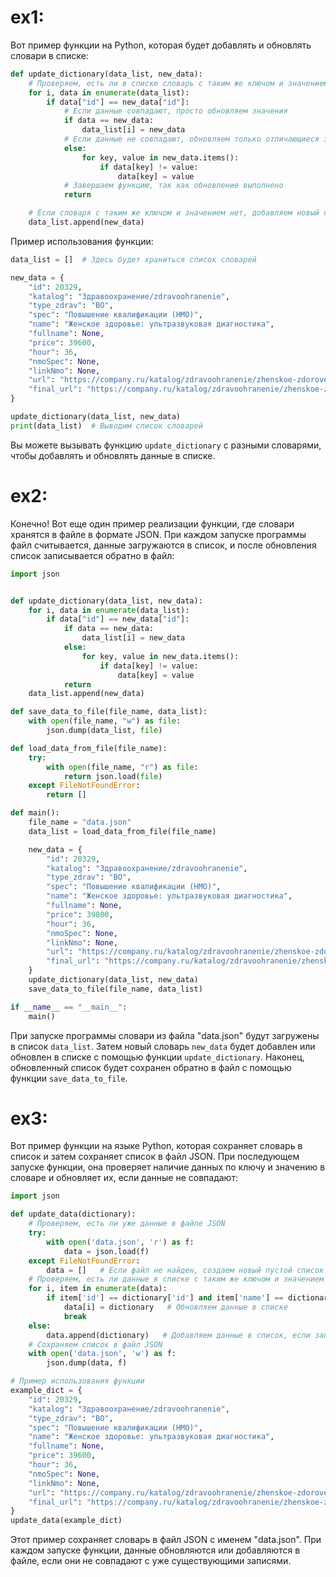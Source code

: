 # ex1:
Вот пример функции на Python, которая будет добавлять и обновлять словари в списке:

```python
def update_dictionary(data_list, new_data):
    # Проверяем, есть ли в списке словарь с таким же ключом и значением
    for i, data in enumerate(data_list):
        if data["id"] == new_data["id"]:
            # Если данные совпадают, просто обновляем значения
            if data == new_data:
                data_list[i] = new_data
            # Если данные не совпадают, обновляем только отличающиеся значения
            else:
                for key, value in new_data.items():
                    if data[key] != value:
                        data[key] = value
            # Завершаем функцию, так как обновление выполнено
            return

    # Если словаря с таким же ключом и значением нет, добавляем новый словарь в список
    data_list.append(new_data)
```

Пример использования функции:

```python
data_list = []  # Здесь будет храниться список словарей

new_data = {
    "id": 20329,
    "katalog": "Здравоохранение/zdravoohranenie",
    "type_zdrav": "ВО",
    "spec": "Повышение квалификации (НМО)",
    "name": "Женское здоровье: ультразвуковая диагностика",
    "fullname": None,
    "price": 39600,
    "hour": 36,
    "nmoSpec": None,
    "linkNmo": None,
    "url": "https://company.ru/katalog/zdravoohranenie/zhenskoe-zdorove-ultrazvukovaya-diagnostika/",
    "final_url": "https://company.ru/katalog/zdravoohranenie/zhenskoe-zdorove-ultrazvukovaya-diagnostika/?program=Женское здоровье: ультразвуковая диагностика&header=Курс НМО Женское здоровье: ультразвуковая диагностика&cost=39600&tovar=20329&sendsay_email=${ Recipient.Email }"
}

update_dictionary(data_list, new_data)
print(data_list)  # Выводим список словарей
```
Вы можете вызывать функцию `update_dictionary` с разными словарями, чтобы добавлять и обновлять данные в списке.

# ex2:

Конечно! Вот еще один пример реализации функции, где словари хранятся в файле в формате JSON. При каждом запуске программы файл считывается, данные загружаются в список, и после обновления список записывается обратно в файл:

```python
import json


def update_dictionary(data_list, new_data):
    for i, data in enumerate(data_list):
        if data["id"] == new_data["id"]:
            if data == new_data:
                data_list[i] = new_data
            else:
                for key, value in new_data.items():
                    if data[key] != value:
                        data[key] = value
            return
    data_list.append(new_data)

def save_data_to_file(file_name, data_list):
    with open(file_name, "w") as file:
        json.dump(data_list, file)

def load_data_from_file(file_name):
    try:
        with open(file_name, "r") as file:
            return json.load(file)
    except FileNotFoundError:
        return []

def main():
    file_name = "data.json"
    data_list = load_data_from_file(file_name)

    new_data = {
        "id": 20329,
        "katalog": "Здравоохранение/zdravoohranenie",
        "type_zdrav": "ВО",
        "spec": "Повышение квалификации (НМО)",
        "name": "Женское здоровье: ультразвуковая диагностика",
        "fullname": None,
        "price": 39800,
        "hour": 36,
        "nmoSpec": None,
        "linkNmo": None,
        "url": "https://company.ru/katalog/zdravoohranenie/zhenskoe-zdorove-ultrazvukovaya-diagnostika/",
        "final_url": "https://company.ru/katalog/zdravoohranenie/zhenskoe-zdorove-ultrazvukovaya-diagnostika/?program=Женское здоровье: ультразвуковая диагностика&header=Курс НМО Женское здоровье: ультразвуковая диагностика&cost=39800&tovar=20329&sendsay_email=${ Recipient.Email }"
    }
    update_dictionary(data_list, new_data)
    save_data_to_file(file_name, data_list)

if __name__ == "__main__":
    main()
```
При запуске программы словари из файла "data.json" будут загружены в список `data_list`. Затем новый словарь `new_data` будет добавлен или обновлен в списке с помощью функции `update_dictionary`. Наконец, обновленный список будет сохранен обратно в файл с помощью функции `save_data_to_file`.

# ex3:

Вот пример функции на языке Python, которая сохраняет словарь в список и затем сохраняет список в файл JSON. При последующем запуске функции, она проверяет наличие данных по ключу и значению в словаре и обновляет их, если данные не совпадают:

```python
import json

def update_data(dictionary):
    # Проверяем, есть ли уже данные в файле JSON
    try:
        with open('data.json', 'r') as f:
            data = json.load(f)
    except FileNotFoundError:
        data = []   # Если файл не найден, создаем новый пустой список
    # Проверяем, есть ли данные в списке с таким же ключом и значением
    for i, item in enumerate(data):
        if item['id'] == dictionary['id'] and item['name'] == dictionary['name']:
            data[i] = dictionary   # Обновляем данные в списке
            break
    else:
        data.append(dictionary)   # Добавляем данные в список, если запись не найдена
    # Сохраняем список в файл JSON
    with open('data.json', 'w') as f:
        json.dump(data, f)

# Пример использования функции
example_dict = {
    "id": 20329,
    "katalog": "Здравоохранение/zdravoohranenie",
    "type_zdrav": "ВО",
    "spec": "Повышение квалификации (НМО)",
    "name": "Женское здоровье: ультразвуковая диагностика",
    "fullname": None,
    "price": 39600,
    "hour": 36,
    "nmoSpec": None,
    "linkNmo": None,
    "url": "https://company.ru/katalog/zdravoohranenie/zhenskoe-zdorove-ultrazvukovaya-diagnostika/",
    "final_url": "https://company.ru/katalog/zdravoohranenie/zhenskoe-zdorove-ultrazvukovaya-diagnostika/?program=Женское здоровье: ультразвуковая диагностика&header=Курс НМО Женское здоровье: ультразвуковая диагностика&cost=39600&tovar=20329&sendsay_email=${Recipient.Email}"
}
update_data(example_dict)
```
Этот пример сохраняет словарь в файл JSON с именем "data.json". При каждом запуске функции, данные обновляются или добавляются в файле, если они не совпадают с уже существующими записями.